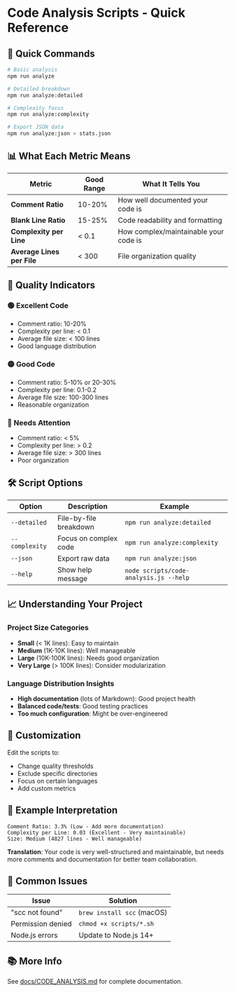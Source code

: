 # Code Analysis Scripts - Quick Reference

## 🚀 Quick Commands

```bash
# Basic analysis
npm run analyze

# Detailed breakdown
npm run analyze:detailed

# Complexity focus
npm run analyze:complexity

# Export JSON data
npm run analyze:json > stats.json
```

## 📊 What Each Metric Means

| Metric | Good Range | What It Tells You |
|--------|------------|-------------------|
| **Comment Ratio** | 10-20% | How well documented your code is |
| **Blank Line Ratio** | 15-25% | Code readability and formatting |
| **Complexity per Line** | < 0.1 | How complex/maintainable your code is |
| **Average Lines per File** | < 300 | File organization quality |

## 🎯 Quality Indicators

### 🟢 Excellent Code
- Comment ratio: 10-20%
- Complexity per line: < 0.1
- Average file size: < 100 lines
- Good language distribution

### 🟡 Good Code
- Comment ratio: 5-10% or 20-30%
- Complexity per line: 0.1-0.2
- Average file size: 100-300 lines
- Reasonable organization

### 🔴 Needs Attention
- Comment ratio: < 5%
- Complexity per line: > 0.2
- Average file size: > 300 lines
- Poor organization

## 🛠️ Script Options

| Option | Description | Example |
|--------|-------------|---------|
| `--detailed` | File-by-file breakdown | `npm run analyze:detailed` |
| `--complexity` | Focus on complex code | `npm run analyze:complexity` |
| `--json` | Export raw data | `npm run analyze:json` |
| `--help` | Show help message | `node scripts/code-analysis.js --help` |

## 📈 Understanding Your Project

### Project Size Categories
- **Small** (< 1K lines): Easy to maintain
- **Medium** (1K-10K lines): Well manageable  
- **Large** (10K-100K lines): Needs good organization
- **Very Large** (> 100K lines): Consider modularization

### Language Distribution Insights
- **High documentation** (lots of Markdown): Good project health
- **Balanced code/tests**: Good testing practices
- **Too much configuration**: Might be over-engineered

## 🔧 Customization

Edit the scripts to:
- Change quality thresholds
- Exclude specific directories
- Focus on certain languages
- Add custom metrics

## 📝 Example Interpretation

```
Comment Ratio: 3.3% (Low - Add more documentation)
Complexity per Line: 0.03 (Excellent - Very maintainable)
Size: Medium (4827 lines - Well manageable)
```

**Translation**: Your code is very well-structured and maintainable, but needs more comments and documentation for better team collaboration.

## 🚨 Common Issues

| Issue | Solution |
|-------|----------|
| "scc not found" | `brew install scc` (macOS) |
| Permission denied | `chmod +x scripts/*.sh` |
| Node.js errors | Update to Node.js 14+ |

## 📚 More Info

See [docs/CODE_ANALYSIS.md](../docs/CODE_ANALYSIS.md) for complete documentation.
